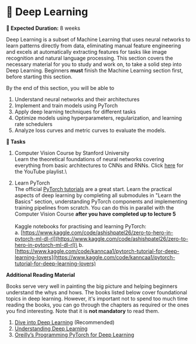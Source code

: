 # 🤖 Deep Learning

**📅 Expected Duration:** 8 weeks

Deep Learning is a subset of Machine Learning that uses neural networks to learn patterns directly from data, eliminating manual feature engineering and excels at automatically extracting features for tasks like image recognition and natural language processing. This section covers the necessary material for you to study and work on, to take a solid step into Deep Learning. Beginners **must** finish the Machine Learning section first, before starting this section.

By the end of this section, you will be able to

1. Understand neural networks and their architectures
2. Implement and train models using PyTorch
3. Apply deep learning techniques for different tasks
4. Optimize models using hyperparameters, regularization, and learning rate schedulers
5. Analyze loss curves and metric curves to evaluate the models.

**📌 Tasks**

1. Computer Vision Course by Stanford University\
   Learn the theoretical foundations of neural networks covering everything from basic architectures to CNNs and RNNs. Click [here](https://www.youtube.com/playlist?list=PLkt2uSq6rBVctENoVBg1TpCC7OQi31AlC) for the YouTube playlist.\

2. Learn PyTorch\
   The official [PyTorch tutorials](https://pytorch.org/tutorials/beginner/basics/intro.html) are a great start. Learn the practical aspects of deep learning by completing all submodules in "Learn the Basics" section, understanding PyTorch components and implementing training pipelines from scratch. You can do this in parallel with the Computer Vision Course **after you have completed up to lecture 5**\
   \
   Kaggle notebooks for practising and learning PyTorch:\
   a. [https://www.kaggle.com/code/ashishpatel26/zero-to-hero-in-pytorch-ml-dl-rl](https://www.kaggle.com/code/ashishpatel26/zero-to-hero-in-pytorch-ml-dl-rl)\
   b. [https://www.kaggle.com/code/kanncaa1/pytorch-tutorial-for-deep-learning-lovers](https://www.kaggle.com/code/kanncaa1/pytorch-tutorial-for-deep-learning-lovers)



**Additional Reading Material**

Books serve very well in painting the big picture and helping beginners understand the whys and hows. The books listed below cover foundational topics in deep learning. However, it's important not to spend too much time reading the books, you can go through the chapters as required or the ones you find interesting. Note that it is **not mandatory** to read them.

1. [Dive into Deep Learning](https://d2l.ai/index.html) (Recommended)
2. [Understanding Deep Learning](https://udlbook.github.io/udlbook/)
3. [Oreilly’s Programming PyTorch for Deep Learning](https://drive.google.com/file/d/1dhUJ_INt1RXzrpEZs4PNs59YWVWtbro5/view?usp=sharing)
